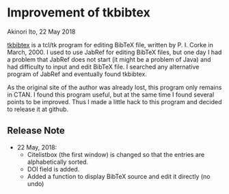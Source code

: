 ﻿# Improvement of tkbibtex

Akinori Ito, 22 May 2018

[tkbibtex](https://ctan.org/tex-archive/biblio/bibtex/utils/tkbibtex/) is a tcl/tk program for editing BibTeX file, written by P. I. Corke in March, 2000.
I used to use JabRef for editing BibTeX files, but one day I had a problem that JabRef does not start
(it might be a problem of Java) and had difficulty to input and edit BibTeX file.
I searched any alternative program of JabRef and eventually found tkbibtex.

As the original site of the author was already lost, this program only remains in CTAN. I found this program useful, but at the same time I found several points to be improved. Thus I made a little hack to this program and decided to release it at github.

## Release Note

- 22 May, 2018:
    - Citelistbox (the first window) is changed so that the entries are alphabetically sorted.
    - DOI field is added.
    - Added a function to display BibTeX source and edit it directly (no undo)
